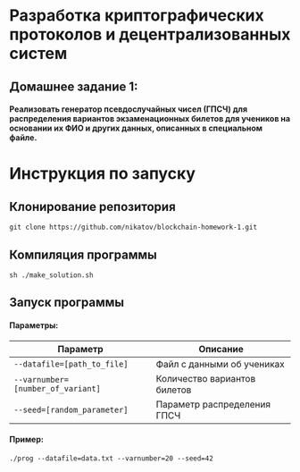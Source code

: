 
# Разработка криптографических протоколов и децентрализованных систем
## Домашнее задание 1:
#### Реализовать генератор псевдослучайных чисел (ГПСЧ) для распределения вариантов экзаменационных билетов для учеников на основании их ФИО и других данных, описанных в специальном файле.

# Инструкция по запуску
## Клонирование репозитория
```
git clone https://github.com/nikatov/blockchain-homework-1.git
```
## Компиляция программы
```
sh ./make_solution.sh
```
## Запуск программы
#### Параметры:
| Параметр                          | Описание                     |
| --------------------------------- | ---------------------------- |
| `--datafile=[path_to_file]`       | Файл с данными об учениках   |
| `--varnumber=[number_of_variant]` | Количество вариантов билетов |
| `--seed=[random_parameter]`       | Параметр распределения ГПСЧ  |

#### Пример:
```
./prog --datafile=data.txt --varnumber=20 --seed=42
```